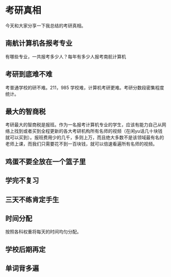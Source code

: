 # 考研真相

今天和大家分享一下我总结的考研真相。

## 南航计算机各报考专业

有哪些专业，一共报考多少人？每年有多少人报考南航计算机

## 考研到底难不难

考普通学校的研不难。211，985 学校难，计算机考研更难。考研分数段密集程度统计。

## 最大的智商税

考研最大的智商税是报班。作为一名报考计算机专业的学生，应该有能力自己从网络上找到或者买到全程更新的各大考研机构所有名师的视频（在闲yu话几十块钱就可以买到）。报班费用少的几千，多则上万，而且绝大多数不是该领域最有名的老师上课，而我们只需要花不到一百块钱，就可以倍速看遍所有名师的视频。

## 鸡蛋不要全放在一个篮子里



## 学完不复习



## 三天不练肯定手生



## 时间分配

按照各科权重将每天的时间均匀分配。

## 学校后期再定



## 单词背多遍

